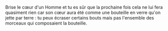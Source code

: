 Brise le cœur d'un Homme et tu es sûr que la prochaine fois cela ne lui fera quasiment rien car son cœur aura été comme une bouteille en verre qu'on jette par terre : tu peux écraser certains bouts mais pas l'ensemble des morceaux qui composaient la bouteille.
